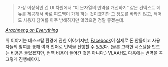 > 가장 이상적인 건 UI 차원에서 “이 문자열의 번역을 개선하기” 같은 컨텍스트 메뉴를 제공해서 바로 피드백이 가게 하는 것이겠지만 그 정도를 바라진 않고, 적어도 사용자 참여를 아주 방해하지만 않았으면 정말 좋겠는데.

<cite><a href="http://j.mearie.org/post/537276168" class="tumblr_blog">Arachneng on Everything</a>

위 이야기는 데스크탑 환경에 관한 이야기지만, [Facebook][]이 실제로 돈 안들이고 사용자들의 참여를 통해 여러 언어로 번역을 진행할 수 있었다. (물론 그러한 시스템을 만드는 비용은 들었겠지만, 번역 비용이 들어간 것은 아니다.) VLAAH도 다음에는 번역을 꼭 그렇게 진행해야지.

  [facebook]: http://www.facebook.com/</cite>
